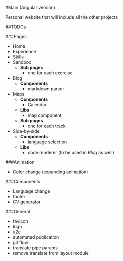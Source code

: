 #Main (Angular version)

Personal website that will include all the other projects

##TODOs

###Pages

- Home
- Experience
- Skills
- Sandbox
  - **Sub pages**
    - one for each exercise
- Blog
  - **Components**
    - markdown parser
- Maps
  - **Components**
    - Calendar
  - **Libs**
    - map component
  - **Sub pages**
    - one for each track
- Side-by-side
  - **Components**
    - language selection
  - **Libs**
    - code renderer (to be used in _Blog_ as well)

###Animation

- Color change (expanding animation)

###Components

- Language change
- footer
- CV generator

###General

- favicon
- logo
- e2e
- automated publication
- git flow
- translate pipe params
- remove translate from layout module
